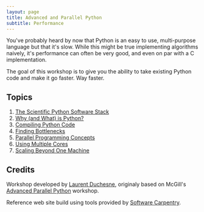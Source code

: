 ```yaml
---
layout: page
title: Advanced and Parallel Python
subtitle: Performance
---
```

You've probably heard by now that Python is an easy to use, multi-purpose language but that it's slow. While this might be true implementing algorithms naively, it's performance can often be very good, and even on par with a C implementation.

The goal of this workshop is to give you the ability to take existing Python code and make it go faster. Way faster.

## Topics

1. [The Scientific Python Software Stack](01-stack.html)
2. [Why (and What) is Python?](02-interpreter.html)
3. [Compiling Python Code](03-compiling.html)
4. [Finding Bottlenecks](04-profiling.html)
5. [Parallel Programming Concepts](05-parallel-programming.html)
6. [Using Multiple Cores](06-multiprocessing.html)
7. [Scaling Beyond One Machine](07-mpi.html)

## Credits

Workshop developed by <a href="mailto:laurent.duchesne@calculquebec.ca">Laurent Duchesne</a>, originaly based on McGill's <a href="https://github.com/calculquebec/cq-formation-advanced-python/tree/mcgill">Advanced Parallel Python</a> workshop.

Reference web site build using tools provided by <a href="http://software-carpentry.org/">Software Carpentry</a>.
